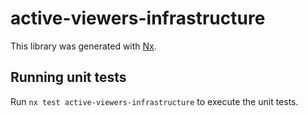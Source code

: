 # active-viewers-infrastructure

This library was generated with [Nx](https://nx.dev).

## Running unit tests

Run `nx test active-viewers-infrastructure` to execute the unit tests.
